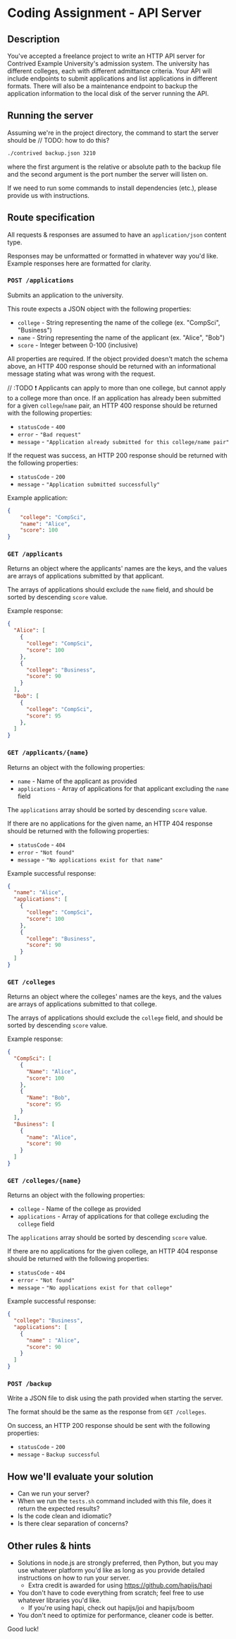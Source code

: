 # Coding Assignment - API Server


## Description

You've accepted a freelance project to write an HTTP API server for
Contrived Example University's admission system. The university has different
colleges, each with different admittance criteria.  Your API will include
endpoints to submit applications and list applications in different formats.
There will also be a maintenance endpoint to backup the application information
to the local disk of the server running the API.


## Running the server

Assuming we're in the project directory, the command to start the server should be
// TODO: how to do this? 
```bash
./contrived backup.json 3210
```

where the first argument is the relative or absolute path to the backup file
and the second argument is the port number the server will listen on.

If we need to run some commands to install dependencies (etc.), please provide
us with instructions.


## Route specification
All requests & responses are assumed to have an `application/json` content type.

Responses may be unformatted or formatted in whatever way you'd like.
Example responses here are formatted for clarity.

### `POST /applications`

Submits an application to the university.

This route expects a JSON object with the following properties:

* `college` - String representing the name of the college (ex. "CompSci", "Business")
* `name` - String representing the name of the applicant (ex. "Alice", "Bob")
* `score` - Integer between 0-100 (inclusive)

All properties are required. If the object provided doesn't match the schema
above, an HTTP 400 response should be returned with an informational message
stating what was wrong with the request.

// :TODO ❗️
Applicants can apply to more than one college, but cannot apply to a college
more than once. If an application has already been submitted for a given
`college`/`name` pair, an HTTP 400 response should be returned with the
following properties:

* `statusCode` - `400`
* `error` - `"Bad request"`
* `message` - `"Application already submitted for this college/name pair"`

If the request was success, an HTTP 200 response should be returned with the
following properties:

* `statusCode` - `200`
* `message` - `"Application submitted successfully"`

Example application:

```json
{
    "college": "CompSci",
    "name": "Alice",
    "score": 100
}
```

### `GET /applicants`

Returns an object where the applicants' names are the keys,
and the values are arrays of applications submitted by that applicant.

The arrays of applications should exclude the `name` field,
and should be sorted by descending `score` value.

Example response:

```json
{
  "Alice": [
    {
      "college": "CompSci",
      "score": 100
    },
    {
      "college": "Business",
      "score": 90
    }
  ],
  "Bob": [
    {
      "college": "CompSci",
      "score": 95
    },
  ]
}
```

### `GET /applicants/{name}`

Returns an object with the following properties:

* `name` - Name of the applicant as provided
* `applications` - Array of applications for that applicant excluding the `name` field

The `applications` array should be sorted by descending `score` value.

If there are no applications for the given name, an HTTP 404 response should be
returned with the following properties:

* `statusCode` - `404`
* `error` - `"Not found"`
* `message` - `"No applications exist for that name"`

Example successful response:

```json
{
  "name": "Alice",
  "applications": [
    {
      "college": "CompSci",
      "score": 100
    },
    {
      "college": "Business",
      "score": 90
    }
  ]
}
```

### `GET /colleges`

Returns an object where the colleges' names are the keys,
and the values are arrays of applications submitted to that college.

The arrays of applications should exclude the `college` field,
and should be sorted by descending `score` value.

Example response:

```json
{
  "CompSci": [
    {
      "Name": "Alice",
      "score": 100
    },
    {
      "Name": "Bob",
      "score": 95
    }
  ],
  "Business": [
    {
      "name": "Alice",
      "score": 90
    }
  ]
}
```

### `GET /colleges/{name}`

Returns an object with the following properties:

* `college` - Name of the college as provided
* `applications` - Array of applications for that college excluding the `college` field

The `applications` array should be sorted by descending `score` value.

If there are no applications for the given college, an HTTP 404 response should
be returned with the following properties:

* `statusCode` - `404`
* `error` - `"Not found"`
* `message` - `"No applications exist for that college"`

Example successful response:

```json
{
  "college": "Business",
  "applications": [
    {
      "name" : "Alice",
      "score": 90
    }
  ]
}
```

### `POST /backup`

Write a JSON file to disk using the path provided when starting the server.

The format should be the same as the response from `GET /colleges`.

On success, an HTTP 200 response should be sent with the following properties:

* `statusCode` - `200`
* `message` - `Backup successful`


## How we'll evaluate your solution

* Can we run your server?
* When we run the `tests.sh` command included with this file, does it return the
  expected results?
* Is the code clean and idiomatic?
* Is there clear separation of concerns?


## Other rules & hints

* Solutions in node.js are strongly preferred, then Python, but you may use
  whatever platform you'd like as long as you provide detailed instructions on
  how to run your server.
  * Extra credit is awarded for using https://github.com/hapijs/hapi
* You don't have to code everything from scratch; feel free to use whatever
  libraries you'd like.
  * If you're using hapi, check out hapijs/joi and hapijs/boom
* You don't need to optimize for performance, cleaner code is better.


Good luck!
